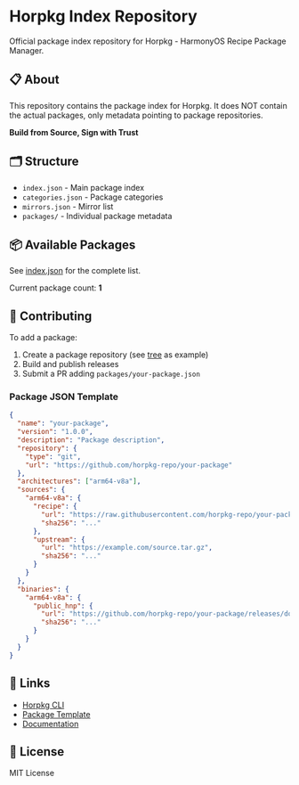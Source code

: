 # Horpkg Index Repository

Official package index repository for Horpkg - HarmonyOS Recipe Package Manager.

## 📋 About

This repository contains the package index for Horpkg. It does NOT contain the actual packages, only metadata pointing to package repositories.

**Build from Source, Sign with Trust**

## 🗂️ Structure

- `index.json` - Main package index
- `categories.json` - Package categories
- `mirrors.json` - Mirror list
- `packages/` - Individual package metadata

## 📦 Available Packages

See [index.json](index.json) for the complete list.

Current package count: **1**

## 🤝 Contributing

To add a package:

1. Create a package repository (see [tree](https://github.com/horpkg-repo/tree) as example)
2. Build and publish releases
3. Submit a PR adding `packages/your-package.json`

### Package JSON Template
```json
{
  "name": "your-package",
  "version": "1.0.0",
  "description": "Package description",
  "repository": {
    "type": "git",
    "url": "https://github.com/horpkg-repo/your-package"
  },
  "architectures": ["arm64-v8a"],
  "sources": {
    "arm64-v8a": {
      "recipe": {
        "url": "https://raw.githubusercontent.com/horpkg-repo/your-package/main/your-package.recipe",
        "sha256": "..."
      },
      "upstream": {
        "url": "https://example.com/source.tar.gz",
        "sha256": "..."
      }
    }
  },
  "binaries": {
    "arm64-v8a": {
      "public_hnp": {
        "url": "https://github.com/horpkg-repo/your-package/releases/download/v1.0.0/your-package-1.0.0-arm64.hnp",
        "sha256": "..."
      }
    }
  }
}
```

## 🔗 Links

- [Horpkg CLI](https://github.com/horpkg/horpkg)
- [Package Template](https://github.com/horpkg-repo/template)
- [Documentation](https://horpkg.org/docs)

## 📄 License

MIT License